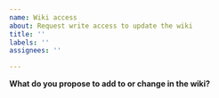 ```yaml
---
name: Wiki access
about: Request write access to update the wiki
title: ''
labels: ''
assignees: ''

---
```


**What do you propose to add to or change in the wiki?**
